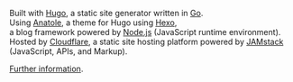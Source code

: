 Built with [Hugo](https://github.com/gohugoio/hugo), a static site generator written in [Go](https://go.dev/). \
Using [Anatole](https://github.com/lxndrblz/anatole), a theme for Hugo using [Hexo](https://github.com/hexojs/hexo), \
a blog framework powered by [Node.js](https://nodejs.org/en) (JavaScript runtime environment). \
Hosted by [Cloudflare](https://pages.cloudflare.com/), a static site hosting platform powered by [JAMstack](https://jamstack.org/) (JavaScript, APIs, and Markup). 

[Further information]().
